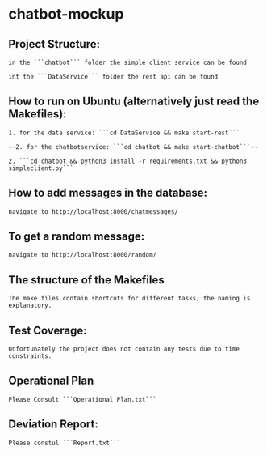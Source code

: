 # chatbot-mockup


## Project Structure:
	in the ```chatbot``` folder the simple client service can be found

	int the ```DataService``` folder the rest api can be found


## How to run on Ubuntu (alternatively just read the Makefiles):
	
	1. for the data service: ```cd DataService && make start-rest```

	~~2. for the chatbotservice: ```cd chatbot && make start-chatbot```~~

	2. ```cd chatbot && python3 install -r requirements.txt && python3 simpleclient.py```


## How to add messages in the database:

	navigate to http://localhost:8000/chatmessages/


## To get a random message:

	navigate to http://localhost:8000/random/

## The structure of the Makefiles

	The make files contain shortcuts for different tasks; the naming is explanatory.

## Test Coverage:
	
	Unfortunately the project does not contain any tests due to time constraints.

## Operational Plan

	Please Consult ```Operational Plan.txt```

## Deviation Report:
	
	Please constul ```Report.txt```